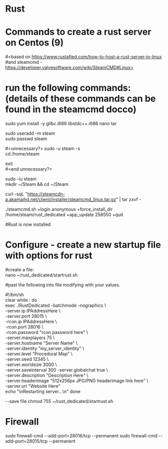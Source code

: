 # Rust
# Commands to create a rust server on Centos (9)

#<based on https://www.rustafied.com/how-to-host-a-rust-server-in-linux
#and steamcmd - https://developer.valvesoftware.com/wiki/SteamCMD#Linux>

# run the following commands: (details of these commands can be found in the steamcmd docco)

sudo yum install -y glibc.i686 libstdc++.i686 nano tar  

sudo useradd -m steam  
sudo passwd steam  

#<unnecessary?>
sudo -u steam -s  
cd /home/steam  
  
exit  
#<end unnecessary?>
  
sudo -iu steam  
mkdir ~/Steam && cd ~/Steam  
  
curl -sqL "https://steamcdn-a.akamaihd.net/client/installer/steamcmd_linux.tar.gz" | tar zxvf -  
  
./steamcmd.sh +login anonymous +force_install_dir /home/steam/rust_dedicated +app_update 258550 +quit  

#Rust is now installed

# Configure - create a new startup file with options for rust  
#create a file:  
nano ~/rust_dedicated/startrust.sh  
  
#past the following into file modifying with your values.

#!/bin/sh  
clear while : do  
  exec ./RustDedicated -batchmode -nographics \  
  -server.ip IPAddressHere \  
  -server.port 28015 \  
  -rcon.ip IPAddressHere \  
  -rcon.port 28016 \  
  -rcon.password "rcon password here" \  
  -server.maxplayers 75 \  
  -server.hostname "Server Name" \  
  -server.identity "my_server_identity" \  
  -server.level "Procedural Map" \  
  -server.seed 12345 \  
  -server.worldsize 3000 \  
  -server.saveinterval 300 \-server.globalchat true \  
  -server.description "Description Here" \  
  -server.headerimage "512x256px JPG/PNG headerimage link here" \  
  -server.url "Website Here"  
  echo "\nRestarting server...\n" done  

--save file
chmod 755 ~/rust_dedicated/startrust.sh 

# Firewall
sudo firewall-cmd --add-port=28016/tcp --permanent
sudo firewall-cmd --add-port=28015/tcp --permanent

